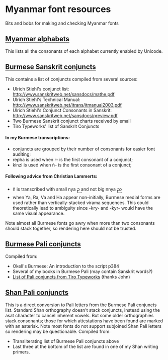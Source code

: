 # Myanmar font resources
 Bits and bobs for making and checking Myanmar fonts
 
## [Myanmar alphabets](https://github.com/ohbendy/Myanmar-font-resources/blob/master/Myanmar%20alphabets.md)
This lists all the consonants of each alphabet currently enabled by Unicode.

## [Burmese Sanskrit conjuncts](https://github.com/ohbendy/Myanmar-font-resources/blob/master/Burmese%20Sanskrit%20conjuncts.txt)
 This contains a list of conjuncts compiled from several sources:
 - Ulrich Stiehl's conjunct list: http://www.sanskritweb.net/sansdocs/mathe.pdf
 - Ulrich Stiehl's Technical Manual: http://www.sanskritweb.net/itrans/itmanual2003.pdf
 - Ulrich Stiehl's Conjunct Consonants in Sanskrit: http://www.sanskritweb.net/sansdocs/preview.pdf
 - Two Burmese Sanskrit conjunct charts received by email
 - Tiro Typeworks' list of Sanskrit Conjuncts

#### In my Burmese transcriptions:
- conjuncts are grouped by their number of consonants for easier font auditing;
- repha is used when r- is the first consonant of a conjunct;
- kinzi is used when ṅ- is the first consonant of a conjunct;

#### Following advice from Christian Lammerts:
- ñ is transcribed with small nya ဉ and not big nnya ည
- when Ya, Ra, Va and Ha appear non-initially, Burmese medial forms are used rather than vertically-stacked virama sequences. This could theoretically lead to ambiguity since -kry- and -kyr- would have the same visual appearance.

Note almost all Burmese fonts go awry when more than two consonants should stack together, so rendering here should not be trusted.

## [Burmese Pali conjuncts](https://github.com/ohbendy/Myanmar-font-resources/blob/master/Burmese%20Pali%20conjuncts.txt)
Compiled from:
- Okell's Burmese: An introduction to the script p384
- Several of my books in Burmese Pali (may contain Sanskrit words?)
- [List of Pali conjuncts from Tiro Typeworks](https://docs.google.com/document/d/10jaDPY0EcYenspj-iPDqZsCSta1eN46L4QLPXqeYMQs/edit#) (thanks John)

## [Shan Pali conjuncts](https://github.com/ohbendy/Myanmar-font-resources/blob/master/Shan%20Pali%20conjuncts.txt)
This is a direct conversion to Pali letters from the Burmese Pali conjuncts list. Standard Shan orthography doesn't stack conjuncts, instead using the asat character to cancel inherent vowels. But some older orthographies stack consonants; those for which attestations have been found are marked with an asterisk. Note most fonts do not support subjoined Shan Pali letters so rendering may be questionable.
Compiled from:
- Transliterating list of Burmese Pali conjuncts above
- Last three at the bottom of the list are found in one of my Shan writing primers.
